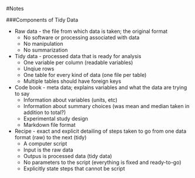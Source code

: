 #Notes

###Components of Tidy Data
* Raw data - the file from which data is taken; the original format
  * No software or processing associated with data
  * No manipulation
  * No summarization
* Tidy data - processed data that is ready for analysis
  * One variable per column (readable variables)
  * Unqiue rows
  * One table for every kind of data (one file per table)
  * Multiple tables should have foreign keys
* Code book - meta data; explains variables and what the data are trying to say
  * Information about variables (units, etc)
  * Information about summary choices (was mean and median taken in addition to total?)
  * Experimental study design
  * Markdown file format
* Recipe - exact and explicit detailing of steps taken to go from one data format (raw) to the next (tidy)
  * A computer script
  * Input is the raw data
  * Outpus is processed data (tidy data)
  * No parameters to the script (everything is fixed and ready-to-go)
  * Explicitly state steps that cannot be script
